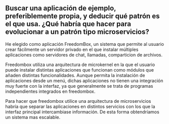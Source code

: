 ## Buscar una aplicación de ejemplo, preferiblemente propia, y deducir qué patrón es el que usa. ¿Qué habría que hacer para evolucionar a un patrón tipo microservicios?

 

He elegido como aplicación FreedomBox, un sistema que permite al usuario crear fácilmente un servidor privado en el que instalar múltiples aplicaciones como servidores de chat, llamadas, comparticion de archivos.



Freedombox utiliza una arquitectura de microkernel en la que el usuario puede instalar distintas aplicaciones que funcionan como módulos que añaden distintas funcionalidades. Aunque permita la instalación de aplicaciones desde un menú, dichas aplicaciones no tienen una integración muy fuerte con la interfaz, ya que generalmente se trata de programas independientes integrados en freedombox.



Para hacer que freedombox utilice una arquitectura de microservicios habría que separar las aplicaciones en distintos servicios con los que la interfaz principal intercambiase información. De esta forma obtendríamos un sistema mas escalable.

